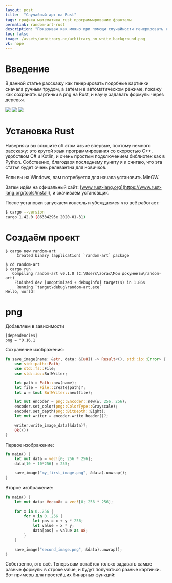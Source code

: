 ```yaml
---
layout: post
title:  "Случайный арт на Rust"
tags: графика математика rust программирование фракталы
permalink: random-art-rust
description: "Показываю как можно при помощи случайности генерировать красивые картинки, и объясняю как это делать на Rust, ориентируясь на самых начинающих."
toc: false
image: /assets/arbitrary-nn/arbitrary_nn_white_background.png
vk: nope
---
```


# Введение

В данной статье расскажу как генерировать подобные картинки сначала ручным трудом, а затем и в автоматическом режиме, покажу как сохранять картинки в png на Rust, и научу задавать формулы через деревья.

![](картинка1)
![](картинка2)
![](картинка3)

# Установка Rust

Наверняка вы слышите об этом языке впервые, поэтому немного расскажу: это крутой язык программирования со скоростью C++, удобством C# и Kotlin, и очень простым подключением библиотек как в Python. Собственно, благодаря последнему пункту я и считаю, что эта статья будет очень релевантна для новичков.

Если вы на Windows, вам потребуется для начала установить MinGW.

Затем идём на офицальный сайт: [www.rust-lang.org](https://www.rust-lang.org/tools/install), и скачиваем установщик.

После установки запускаем консоль и убеждаемся что всё работает: 

```bash
$ cargo --version
cargo 1.42.0 (86334295e 2020-01-31)
```

# Создаём проект

```
$ cargo new random-art
     Created binary (application) `random-art` package

$ cd random-art
$ cargo run
   Compiling random-art v0.1.0 (C:\Users\zorax\Мои документы\random-art)
    Finished dev [unoptimized + debuginfo] target(s) in 1.86s
     Running `target\debug\random-art.exe`
Hello, world!
```

# png

Добавляем в зависимости 

```
[dependencies]
png = "0.16.1
```

Сохранение изображения:

```rust
fn save_image(name: &str, data: &[u8]) -> Result<(), std::io::Error> {
	use std::path::Path;
	use std::fs::File;
	use std::io::BufWriter;

	let path = Path::new(name);
	let file = File::create(path)?;
	let w = &mut BufWriter::new(file);

	let mut encoder = png::Encoder::new(w, 256, 256);
	encoder.set_color(png::ColorType::Grayscale);
	encoder.set_depth(png::BitDepth::Eight);
	let mut writer = encoder.write_header()?;

	writer.write_image_data(&data)?;
	Ok(())
}
```


Первое изображение:

```rust
fn main() {
	let mut data = vec![0; 256 * 256];
	data[10 + 10*256] = 255;

	save_image("my_first_image.png", &data).unwrap();
}
```

Второе изображение:
```rust
fn main() {
	let mut data: Vec<u8> = vec![0; 256 * 256];
	
	for x in 0..256 {
		for y in 0..256 {
			let pos = x + y * 256;
			let value = x * y;
			data[pos] = value as u8;
		}
	}

	save_image("second_image.png", &data).unwrap();
}
```

Собственно, это всё. Теперь вам остаётся только задавать самые разные формулы в строке value, и будут получаться разные картинки. Вот примеры для простейших бинарных функций: